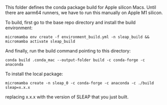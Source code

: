 This folder defines the conda package build for Apple silicon Macs. Until there are aarm64 runners, we have to run this manually on Apple M1 silicon.

To build, first go to the base repo directory and install the build environment:

```
micromamba env create -f environment_build.yml -n sleap_build && micromamba activate sleap_build
```

And finally, run the build command pointing to this directory:

```
conda build .conda_mac --output-folder build -c conda-forge -c anaconda
```

To install the local package:

```
micromamba create -n sleap_0 -c conda-forge -c anaconda -c ./build sleap=x.x.x
```

replacing x.x.x with the version of SLEAP that you just built.
